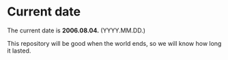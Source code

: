 # Current date

The current date is **2006.08.04.** (YYYY.MM.DD.)

This repository will be good when the world ends, so we will know how long it lasted.